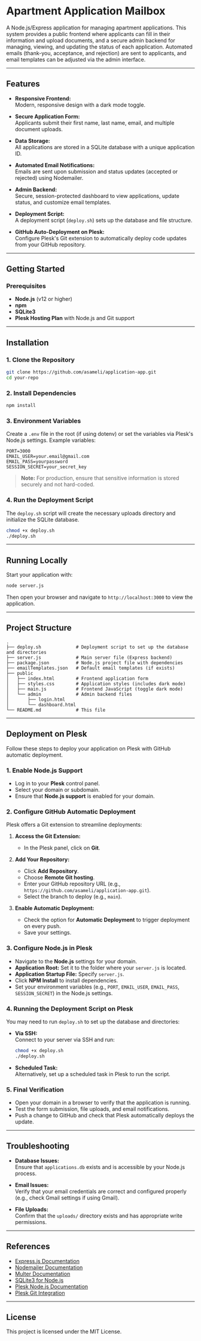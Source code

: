 # Apartment Application Mailbox

A Node.js/Express application for managing apartment applications. This system provides a public frontend where applicants can fill in their information and upload documents, and a secure admin backend for managing, viewing, and updating the status of each application. Automated emails (thank-you, acceptance, and rejection) are sent to applicants, and email templates can be adjusted via the admin interface.

---

## Features

- **Responsive Frontend:**  
  Modern, responsive design with a dark mode toggle.

- **Secure Application Form:**  
  Applicants submit their first name, last name, email, and multiple document uploads.

- **Data Storage:**  
  All applications are stored in a SQLite database with a unique application ID.

- **Automated Email Notifications:**  
  Emails are sent upon submission and status updates (accepted or rejected) using Nodemailer.

- **Admin Backend:**  
  Secure, session-protected dashboard to view applications, update status, and customize email templates.

- **Deployment Script:**  
  A deployment script (`deploy.sh`) sets up the database and file structure.

- **GitHub Auto-Deployment on Plesk:**  
  Configure Plesk's Git extension to automatically deploy code updates from your GitHub repository.

---

## Getting Started

### Prerequisites

- **Node.js** (v12 or higher)
- **npm**
- **SQLite3**
- **Plesk Hosting Plan** with Node.js and Git support

---

## Installation

### 1. Clone the Repository

```bash
git clone https://github.com/asameli/application-app.git
cd your-repo
```

### 2. Install Dependencies

```bash
npm install
```

### 3. Environment Variables

Create a `.env` file in the root (if using dotenv) or set the variables via Plesk's Node.js settings. Example variables:

```env
PORT=3000
EMAIL_USER=your.email@gmail.com
EMAIL_PASS=yourpassword
SESSION_SECRET=your_secret_key
```

> **Note:** For production, ensure that sensitive information is stored securely and not hard-coded.

### 4. Run the Deployment Script

The `deploy.sh` script will create the necessary uploads directory and initialize the SQLite database.

```bash
chmod +x deploy.sh
./deploy.sh
```

---

## Running Locally

Start your application with:

```bash
node server.js
```

Then open your browser and navigate to `http://localhost:3000` to view the application.

---

## Project Structure

```
.
├── deploy.sh             # Deployment script to set up the database and directories
├── server.js             # Main server file (Express backend)
├── package.json          # Node.js project file with dependencies
├── emailTemplates.json   # Default email templates (if exists)
├── public
│   ├── index.html        # Frontend application form
│   ├── styles.css        # Application styles (includes dark mode)
│   ├── main.js           # Frontend JavaScript (toggle dark mode)
│   └── admin             # Admin backend files
│       ├── login.html
│       └── dashboard.html
└── README.md             # This file
```

---

## Deployment on Plesk

Follow these steps to deploy your application on Plesk with GitHub automatic deployment.

### 1. Enable Node.js Support

- Log in to your **Plesk** control panel.
- Select your domain or subdomain.
- Ensure that **Node.js support** is enabled for your domain.

### 2. Configure GitHub Automatic Deployment

Plesk offers a Git extension to streamline deployments:

1. **Access the Git Extension:**
   - In the Plesk panel, click on **Git**.

2. **Add Your Repository:**
   - Click **Add Repository**.
   - Choose **Remote Git hosting**.
   - Enter your GitHub repository URL (e.g., `https://github.com/asameli/application-app.git`).
   - Select the branch to deploy (e.g., `main`).

3. **Enable Automatic Deployment:**
   - Check the option for **Automatic Deployment** to trigger deployment on every push.
   - Save your settings.

### 3. Configure Node.js in Plesk

- Navigate to the **Node.js** settings for your domain.
- **Application Root:** Set it to the folder where your `server.js` is located.
- **Application Startup File:** Specify `server.js`.
- Click **NPM Install** to install dependencies.
- Set your environment variables (e.g., `PORT`, `EMAIL_USER`, `EMAIL_PASS`, `SESSION_SECRET`) in the Node.js settings.

### 4. Running the Deployment Script on Plesk

You may need to run `deploy.sh` to set up the database and directories:

- **Via SSH:**  
  Connect to your server via SSH and run:
  ```bash
  chmod +x deploy.sh
  ./deploy.sh
  ```
- **Scheduled Task:**  
  Alternatively, set up a scheduled task in Plesk to run the script.

### 5. Final Verification

- Open your domain in a browser to verify that the application is running.
- Test the form submission, file uploads, and email notifications.
- Push a change to GitHub and check that Plesk automatically deploys the update.

---

## Troubleshooting

- **Database Issues:**  
  Ensure that `applications.db` exists and is accessible by your Node.js process.

- **Email Issues:**  
  Verify that your email credentials are correct and configured properly (e.g., check Gmail settings if using Gmail).

- **File Uploads:**  
  Confirm that the `uploads/` directory exists and has appropriate write permissions.

---

## References

- [Express.js Documentation](https://expressjs.com/)
- [Nodemailer Documentation](https://nodemailer.com/about/)
- [Multer Documentation](https://github.com/expressjs/multer)
- [SQLite3 for Node.js](https://github.com/TryGhost/node-sqlite3)
- [Plesk Node.js Documentation](https://docs.plesk.com/en-US/obsidian/administrator-guide/nodejs/)
- [Plesk Git Integration](https://docs.plesk.com/en-US/obsidian/administrator-guide/git.75080/)

---

## License

This project is licensed under the MIT License.
